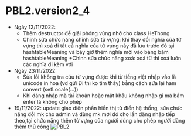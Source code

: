 # PBL2.version2_4
- Ngày 12/11/2022:
  + Thêm destructor để giải phóng vùng nhớ cho class HeThong
  + Chỉnh sửa chức năng chỉnh sửa từ vựng: khi thay đổi nghĩa 
  của từ vựng thì xoá đi tất cả nghĩa của từ vựng này đã lưu 
  trước đó tại hashtableMeaning và bây giờ thêm nghĩa mới vào
  bảng băm hashtableMeaning
  +Chỉnh sửa chức năng xoá: xoá từ thì xoá luôn các nghĩa đi kèm với
- Ngày 23/11/2022:
  + Sửa lỗi không tra cứu từ vựng được khi từ tiếng việt nhập vào là unicode in hoa 
  (vd gửi Đi thì ko tìm thấy) bằng cách sửa lại hàm convert (setLocale(...))
  + Khi đăng nhập mà tài khoản hoặc mật khẩu không nhập gì mà bấm enter là không
  cho phép
 - 19/11/2022: update giao diện phần hiển thị từ điển hệ thống, sửa chức năng đổi mk cho admin và dùng mk mới đó 
cho lần đăng nhập tiếp theo,tại chức năng thêm từ vựng của người dùng cho phép người dùng thêm thủ công
![PBL2](https://user-images.githubusercontent.com/108993284/203814411-c69bb3bc-085a-453a-b06e-4bf71f221d16.png)

